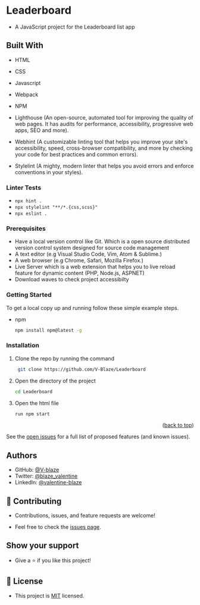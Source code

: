 # Leaderboard

- A JavaScript project for the Leaderboard list app

## Built With

- HTML

- CSS

- Javascript 

- Webpack

- NPM

- Lighthouse (An open-source, automated tool for improving the quality of web pages. It has audits for performance, accessibility, progressive web apps, SEO and more).

- Webhint (A customizable linting tool that helps you improve your site's accessibility, speed, cross-browser compatibility, and more by checking your code for best practices and common errors).

- Stylelint (A mighty, modern linter that helps you avoid errors and enforce conventions in your styles).

### Linter Tests

- `npx hint .`
- `npx stylelint "**/*.{css,scss}"`
- `npx eslint .`


### Prerequisites

- Have a local version control like Git. Which is a open source distributed version control system designed for source code management
- A text editor (e.g Visual Studio Code, Vim, Atom & Sublime.)
- A web browser (e.g Chrome, Safari, Mozilla Firefox.)
- Live Server which is a web extension that helps you to live reload feature for dynamic content (PHP, Node.js, ASPNET)
- Download waves to check project accessibilty


### Getting Started

To get a local copy up and running follow these simple example steps.

- npm
  ```sh
  npm install npm@latest -g
  ```

### Installation

1. Clone the repo by running the command
   ```sh
    git clone https://github.com/V-Blaze/Leaderboard
   ```
2. Open the directory of the project
   ```sh
   cd Leaderboard
   ```
3. Open the html file
   ```sh
   run npm start

<p align="right">(<a href="#top">back to top</a>)</p>

See the [open issues](#) for a full list of proposed features (and known issues).

## Authors

- GitHub: [@V-blaze](https://github.com/V-Blaze)
- Twitter: [@blaze_valentine](https://twitter.com/blaze_valentine)
- LinkedIn: [@valentine-blaze](https://www.linkedin.com/in/valentine-blaze/)

## 🤝 Contributing

- Contributions, issues, and feature requests are welcome!

- Feel free to check the [issues page](https://github.com/V-Blaze/leaderboard/issues).

## Show your support

- Give a ⭐️ if you like this project!


## 📝 License

- This project is [MIT](https://github.com/V-Blaze/leaderboard/blob/development/LICENSE) licensed.
